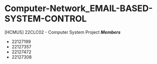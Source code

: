 # Computer-Network_EMAIL-BASED-SYSTEM-CONTROL
[HCMUS] 22CLC02 - Computer System Project
***Members*** <br>
 - 22127199 <br>
 - 22127357 <br>
 - 22127472 <br>
 - 22127308
